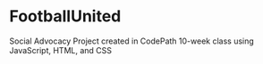 # FootballUnited
Social Advocacy Project created in CodePath 10-week class using JavaScript, HTML, and CSS
